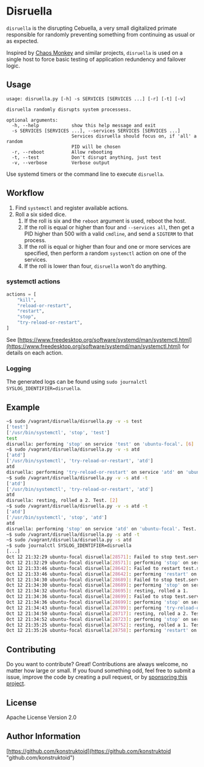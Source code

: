 # Disruella

`disruella` is the disrupting Cebuella, a very small digitalized primate
responsible for randomly preventing something from continuing as usual
or as expected.

Inspired by [Chaos Monkey](https://github.com/netflix/chaosmonkey) and
similar projects, `disruella` is used on a single host to force basic
testing of application redundency and failover logic.

## Usage

```
usage: disruella.py [-h] -s SERVICES [SERVICES ...] [-r] [-t] [-v]

disruella randomly disrupts system processess.

optional arguments:
  -h, --help            show this help message and exit
  -s SERVICES [SERVICES ...], --services SERVICES [SERVICES ...]
                        Services disruella should focus on, if 'all' a random
                        PID will be chosen
  -r, --reboot          Allow rebooting
  -t, --test            Don't disrupt anything, just test
  -v, --verbose         Verbose output
```

Use systemd timers or the command line to execute `disruella`.

## Workflow

1. Find `systemctl` and register available actions.
1. Roll a six sided dice.
    1. If the roll is six and the `reboot` argument is used, reboot the host.
    1. If the roll is equal or higher than four and `--services all`, then get a
      PID higher than 500 with a valid `cmdline`, and send a `SIGTERM` to that
      process.
    1. If the roll is equal or higher than four and one or more services are
      specified, then perform a random `systemctl` action on one of the
      services.
    1. If the roll is lower than four, `disruella` won't do anything.

### systemctl actions

```python
actions = [
    "kill",
    "reload-or-restart",
    "restart",
    "stop",
    "try-reload-or-restart",
]
```

See [https://www.freedesktop.org/software/systemd/man/systemctl.html](https://www.freedesktop.org/software/systemd/man/systemctl.html)
for details on each action.

### Logging

The generated logs can be found using
`sudo journalctl SYSLOG_IDENTIFIER=disruella`.

## Example

```sh
~$ sudo /vagrant/disruella/disruella.py -v -s test
['test']
['/usr/bin/systemctl', 'stop', 'test']
test
disruella: performing 'stop' on service 'test' on 'ubuntu-focal'. [6]
~$ sudo /vagrant/disruella/disruella.py -v -s atd
['atd']
['/usr/bin/systemctl', 'try-reload-or-restart', 'atd']
atd
disruella: performing 'try-reload-or-restart' on service 'atd' on 'ubuntu-focal'. [4]
~$ sudo /vagrant/disruella/disruella.py -v -s atd -t
['atd']
['/usr/bin/systemctl', 'try-reload-or-restart', 'atd']
atd
disruella: resting, rolled a 2. Test. [2]
~$ sudo /vagrant/disruella/disruella.py -v -s atd -t
['atd']
['/usr/bin/systemctl', 'stop', 'atd']
atd
disruella: performing 'stop' on service 'atd' on 'ubuntu-focal'. Test. [6]
~$ sudo /vagrant/disruella/disruella.py -s atd -t
~$ sudo /vagrant/disruella/disruella.py -s atd
~$ sudo journalctl SYSLOG_IDENTIFIER=disruella
[...]
Oct 12 21:32:29 ubuntu-focal disruella[28571]: Failed to stop test.service: Unit test.service not loaded.
Oct 12 21:32:29 ubuntu-focal disruella[28571]: performing 'stop' on service 'test' on 'ubuntu-focal'.
Oct 12 21:33:46 ubuntu-focal disruella[28642]: Failed to restart test.service: Unit test.service not found.
Oct 12 21:33:46 ubuntu-focal disruella[28642]: performing 'restart' on service 'test' on 'ubuntu-focal'.
Oct 12 21:34:30 ubuntu-focal disruella[28689]: Failed to stop test.service: Unit test.service not loaded.
Oct 12 21:34:30 ubuntu-focal disruella[28689]: performing 'stop' on service 'test' on 'ubuntu-focal'.
Oct 12 21:34:32 ubuntu-focal disruella[28695]: resting, rolled a 1.
Oct 12 21:34:36 ubuntu-focal disruella[28699]: Failed to stop test.service: Unit test.service not loaded.
Oct 12 21:34:36 ubuntu-focal disruella[28699]: performing 'stop' on service 'test' on 'ubuntu-focal'.
Oct 12 21:34:43 ubuntu-focal disruella[28709]: performing 'try-reload-or-restart' on service 'atd' on 'ubuntu-focal'.
Oct 12 21:34:50 ubuntu-focal disruella[28717]: resting, rolled a 2. Test.
Oct 12 21:34:52 ubuntu-focal disruella[28723]: performing 'stop' on service 'atd' on 'ubuntu-focal'. Test.
Oct 12 21:35:25 ubuntu-focal disruella[28752]: resting, rolled a 1. Test.
Oct 12 21:35:26 ubuntu-focal disruella[28758]: performing 'restart' on service 'atd' on 'ubuntu-focal'.
```

## Contributing

Do you want to contribute? Great! Contributions are always welcome,
no matter how large or small. If you found something odd, feel free to submit a
issue, improve the code by creating a pull request, or by
[sponsoring this project](https://github.com/sponsors/konstruktoid).

## License

Apache License Version 2.0

## Author Information

[https://github.com/konstruktoid](https://github.com/konstruktoid "github.com/konstruktoid")
